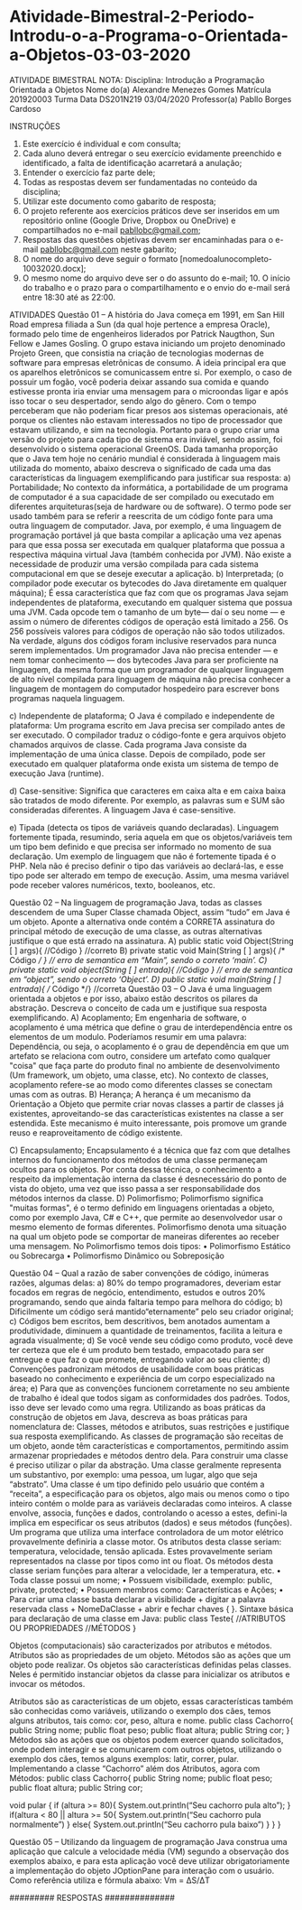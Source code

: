 # Atividade-Bimestral-2-Periodo-Introdu-o-a-Programa-o-Orientada-a-Objetos-03-03-2020
ATIVIDADE BIMESTRAL                                                                                         NOTA:
Disciplina: Introdução a Programação Orientada a Objetos
Nome do(a) Alexandre Menezes Gomes  Matrícula 201920003
Turma Data DS201N219 03/04/2020 Professor(a) Pabllo Borges Cardoso

INSTRUÇÕES
1. Este exercício é individual e com consulta;
2. Cada aluno deverá entregar o seu exercício evidamente preenchido e identificado, a falta de identificação acarretará a anulação;
3. Entender o exercício faz parte dele;
4. Todas as respostas devem ser fundamentadas no conteúdo da disciplina;
5. Utilizar este documento como gabarito de resposta;
6. O projeto referente aos exercícios práticos deve ser inseridos em um repositório online (Google Drive, Dropbox ou OneDrive) e compartilhados no e-mail pabllobc@gmail.com;
7. Respostas das questões objetivas devem ser encaminhadas para o e-mail pabllobc@gmail.com neste gabarito;
8. O nome do arquivo deve seguir o formato [nomedoalunocompleto-10032020.docx];
9. O mesmo nome do arquivo deve ser o do assunto do e-mail; 10. O início do trabalho e o prazo para o compartilhamento e o envio do e-mail será entre 18:30 até as 22:00.

ATIVIDADES 
Questão 01 – A história do Java começa em 1991, em San Hill Road empresa filiada a Sun (da qual hoje pertence a empresa Oracle), formado pelo time de engenheiros liderados por Patrick Naugthon, Sun Fellow e James Gosling. O grupo estava iniciando um projeto denominado Projeto Green, que consistia na criação de tecnologias modernas de software para empresas eletrônicas de consumo. A ideia principal era que os aparelhos eletrônicos se comunicassem entre si. Por exemplo, o caso de possuir um fogão, você poderia deixar assando sua comida e quando estivesse pronta iria enviar uma mensagem para o microondas ligar e após isso tocar o seu despertador, sendo algo do gênero. Com o tempo perceberam que não poderiam ficar presos aos sistemas operacionais, até porque os clientes não estavam interessados no tipo de processador que estavam utilizando, e sim na tecnologia. Portanto para o grupo criar uma versão do projeto para cada tipo de sistema era inviável, sendo assim, foi desenvolvido o sistema operacional GreenOS. Dada tamanha proporção que o Java tem hoje no cenário mundial é considerada à linguagem mais utilizada do momento, abaixo descreva o significado de cada uma das características da linguagem exemplificando para justificar sua resposta:
a) Portabilidade; No contexto da informática, a portabilidade de um programa de computador é a sua capacidade de ser compilado ou executado em diferentes arquiteturas(seja de hardware ou de software). O termo pode ser usado também para se referir a reescrita de um código fonte para uma outra linguagem de computador.
Java, por exemplo, é uma linguagem de programação portável já que basta compilar a aplicação uma vez apenas para que essa possa ser executada em qualquer plataforma que possua a respectiva máquina virtual Java (também conhecida por JVM). Não existe a necessidade de produzir uma versão compilada para cada sistema computacional em que se deseje executar a aplicação.
b) Interpretada; (o compilador pode executar os bytecodes do Java diretamente em qualquer máquina); É essa característica que faz com que os programas Java sejam independentes de plataforma, executando em qualquer sistema que possua uma JVM. Cada opcode tem o tamanho de um byte— daí o seu nome — e assim o número de diferentes códigos de operação está limitado a 256. Os 256 possíveis valores para códigos de operação não são todos utilizados. Na verdade, alguns dos códigos foram inclusive reservados para nunca serem implementados.
Um programador Java não precisa entender — e nem tomar conhecimento — dos bytecodes Java para ser proficiente na linguagem, da mesma forma que um programador de qualquer linguagem de alto nível compilada para linguagem de máquina não precisa conhecer a linguagem de montagem do computador hospedeiro para escrever bons programas naquela linguagem.

c) Independente de plataforma; O Java é compilado e independente de plataforma: Um programa escrito em Java precisa ser compilado antes de ser executado. O compilador traduz o código-fonte e gera arquivos objeto chamados arquivos de classe. Cada programa Java consiste da implementação de uma única classe. Depois de compilado, pode ser executado em qualquer plataforma onde exista um sistema de tempo de execução Java (runtime).

d) Case-sensitive: Significa que caracteres em caixa alta e em caixa baixa são tratados de modo diferente. Por exemplo, as palavras sum e SUM são consideradas diferentes. A linguagem Java é case-sensitive. 

e) Tipada (detecta os tipos de variáveis quando declaradas).  Linguagem fortemente tipada, resumindo, seria aquela em que os objetos/variáveis tem um tipo bem definido e que precisa ser informado no momento de sua declaração.
Um exemplo de linguagem que não é fortemente tipada é o PHP. Nela não é preciso definir o tipo das variáveis ao declará-las, e esse tipo pode ser alterado em tempo de execução. Assim, uma mesma variável pode receber valores numéricos, texto, booleanos, etc. 

Questão 02 – Na linguagem de programação Java, todas as classes descendem de uma Super Classe
chamada Object, assim “tudo” em Java é um objeto. Aponte a alternativa onde contém a CORRETA
assinatura do principal método de execução de uma classe, as outras alternativas justifique o que está errado na assinatura.
A) public static void Object(String [ ] args){ //Código }
//correto
B) private static void Main(String [ ] args){ /* Código */ }
// erro de semantica em “Main”, sendo o correto ‘main’.
C) private static void object(String [ ] entrada){ //Código }
// erro de semantica em “object”, sendo o correto ‘Object’.
D) public static void main(String [ ] entrada){ /* Código */}
//correta
Questão 03 – O Java é uma linguagem orientada a objetos e por isso, abaixo estão descritos os pilares da abstração. Descreva o conceito de cada um e justifique sua resposta exemplificando.
A) Acoplamento; Em engenharia de software, o acoplamento é uma métrica que define o grau de interdependência entre os elementos de um modulo. Poderíamos resumir em uma palavra: Dependência, ou seja, o acoplamento é o grau de dependência em que um artefato se relaciona com outro, considere um artefato como qualquer "coisa" que faça parte do produto final no ambiente de desenvolvimento (Um framework, um objeto, uma classe, etc). No contexto de classes, acoplamento refere-se ao modo como diferentes classes se conectam umas com as outras. 
B) Herança; A herança é um mecanismo da Orientação a Objeto que permite criar novas classes a partir de classes já existentes, aproveitando-se das características existentes na classe a ser estendida. Este mecanismo é muito interessante, pois promove um grande reuso e reaproveitamento de código existente.

C) Encapsulamento; Encapsulamento é a técnica que faz com que detalhes internos do funcionamento dos métodos de uma classe permaneçam ocultos para os objetos. Por conta dessa técnica, o conhecimento a respeito da implementação interna da classe é desnecessário do ponto de vista do objeto, uma vez que isso passa a ser responsabilidade dos métodos internos da classe. 
D) Polimorfismo; Polimorfismo significa "muitas formas", é o termo definido em linguagens orientadas a objeto, como por exemplo Java, C# e C++, que permite ao desenvolvedor usar o mesmo elemento de formas diferentes. Polimorfismo denota uma situação na qual um objeto pode se comportar de maneiras diferentes ao receber uma mensagem. No Polimorfismo temos dois tipos:
    • Polimorfismo Estático ou Sobrecarga
    • Polimorfismo Dinâmico ou Sobreposição



Questão 04 – Qual a razão de saber convenções de código, inúmeras razões, algumas delas: 
a) 80% do tempo programadores, deveriam estar focados em regras de negócio, entendimento, estudos e outros 20% programando, sendo que ainda faltaria tempo para melhora do código; 
b) Dificilmente um código será mantido“eternamente” pelo seu criador original; 
c) Códigos bem escritos, bem descritivos, bem anotados aumentam a produtividade, diminuem a quantidade de treinamentos, facilita a leitura e agrada visualmente;
d) Se você vende seu código como produto, você deve ter certeza que ele é um produto bem testado, empacotado para ser entregue e que faz o que promete, entregando valor ao seu cliente; d) Convenções padronizam métodos de usabilidade com boas práticas baseado no conhecimento e experiência de um corpo especializado na área; 
e) Para que as convenções funcionem corretamente no seu ambiente de trabalho é ideal que todos sigam as conformidades dos padrões. Todos, isso deve ser levado como uma regra. Utilizando as boas práticas da construção de objetos em Java, descreva as boas práticas para nomenclatura de:
 Classes, métodos e atributos, suas restrições e justifique sua resposta exemplificando.
As classes de programação são receitas de um objeto, aonde têm características e comportamentos, permitindo assim armazenar propriedades e métodos dentro dela. Para construir uma classe é preciso utilizar o pilar da abstração. Uma classe geralmente representa um substantivo, por exemplo: uma pessoa, um lugar, algo que seja “abstrato”.
Uma classe é um tipo definido pelo usuário que contém a “receita”, a especificação para os objetos, algo mais ou menos como o tipo inteiro contém o molde para as variáveis declaradas como inteiros. A classe envolve, associa, funções e dados, controlando o acesso a estes, defini-la implica em especificar os seus atributos (dados) e seus métodos (funções).
Um programa que utiliza uma interface controladora de um motor elétrico provavelmente definiria a classe motor. Os atributos desta classe seriam: temperatura, velocidade, tensão aplicada. Estes provavelmente seriam representados na classe por tipos como int ou float. Os métodos desta classe seriam funções para alterar a velocidade, ler a temperatura, etc.
    • Toda classe possui um nome;
    • Possuem visibilidade, exemplo: public, private, protected;
    • Possuem membros como: Características e Ações;
    • Para criar uma classe basta declarar a visibilidade + digitar a palavra reservada class + NomeDaClasse + abrir e fechar chaves { }.
Sintaxe básica para declaração de uma classe em Java:
public class Teste{
//ATRIBUTOS OU PROPRIEDADES
//MÉTODOS
}

Objetos (computacionais) são caracterizados por atributos e métodos. Atributos são as propriedades de um objeto. Métodos são as ações que um objeto pode realizar. Os objetos são características definidas pelas classes. Neles é permitido instanciar objetos da classe para inicializar os atributos e invocar os métodos.

Atributos são as características de um objeto, essas características também são conhecidas como variáveis, utilizando o exemplo dos cães, temos alguns atributos, tais como: cor, peso, altura e nome.
public class Cachorro{
public String nome;
public float peso;
public float altura;
public String cor;
}
Métodos são as ações que os objetos podem exercer quando solicitados, onde podem interagir e se comunicarem com outros objetos, utilizando o exemplo dos cães, temos alguns exemplos: latir, correr, pular.
Implementando a classe “Cachorro” além dos Atributos, agora com Métodos:
public class Cachorro{
public String nome;
public float peso;
public float altura;
public String cor;

void pular {
if (altura >= 80){
System.out.println(“Seu cachorro pula alto”);
 }
if(altura < 80 || altura >= 50{
 System.out.println(“Seu cachorro pula normalmente”)
 }
else{
System.out.println(“Seu cachorro pula baixo”)
}
}
}

Questão 05 – Utilizando da linguagem de programação Java construa uma aplicação que calcule a velocidade média (VM) segundo a observação dos exemplos abaixo, e para esta aplicação você deve utilizar obrigatoriamente a implementação do objeto JOptionPane para interação com o usuário. Como referência utiliza e fórmula abaixo:
Vm = ΔS/ΔT

#########  RESPOSTAS ##############


